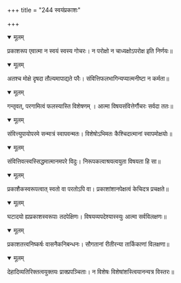 +++
title = "244 स्वयंप्रकाशः"

+++


<details open><summary>मूलम्</summary>

प्रकाशरूप एवात्मा न स्वयं स्वस्य गोचरः। न परोक्षो न चाध्यक्षोऽपरोक्ष इति निर्णयः॥
</details>



<details open><summary>मूलम्</summary>

अतश्च मोक्षे दृषदा तौल्यमापाद्यते परैः। संवित्तिफलभागिन्यप्यात्मनीष्टा न कर्मता॥
</details>



<details open><summary>मूलम्</summary>

गन्तृवत्, परगामित्वं फलस्यास्ति विशेषणम् । आत्मा विषयसंवित्तेर्गौचरः सर्वदा ततः॥
</details>



<details open><summary>मूलम्</summary>

संवित्त्युपायोपरमे सन्मात्रं स्वापवन्मतः। विशेषोऽभिमतः कैश्चिदात्मानां स्वापमोक्षयोः॥
</details>



<details open><summary>मूलम्</summary>

संवित्तिवत्स्वस्सिद्धमात्मानमपरे विदुः। निरूपकत्वाश्रयत्वयुता विषयता हि सा॥
</details>



<details open><summary>मूलम्</summary>

प्रकाशैकस्वरूपत्वात् स्वतो वा परतोऽपि वा। प्रकाशांशानपेक्षत्वं केचिदत्र प्रचक्षते॥
</details>



<details open><summary>मूलम्</summary>

घटादयो ह्यप्रकाशस्वरूपाः तदपेक्षिणः। विषयव्यपदेश्यास्स्युः आत्मा सर्वविलक्षणः॥
</details>



<details open><summary>मूलम्</summary>

प्रकाशतत्त्वनिष्कर्षः वासनैकनिबन्धनः। सौगतानां रीतीरन्या तार्किकाणां विलक्षणा॥
</details>



<details open><summary>मूलम्</summary>

देहादिव्यतिरिक्तत्वयुक्तयः प्राक्प्रपञ्चिताः। न विशेषः विशेषांशस्त्वियानन्यत्र विस्तरः॥
</details>

